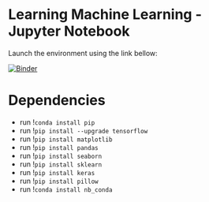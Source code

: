 # Learning Machine Learning - Jupyter Notebook

Launch the environment using the link bellow:

[![Binder](https://mybinder.org/badge_logo.svg)](https://mybinder.org/v2/gh/KLMarcos/bootcamp-image_recognition.git/master)


# Dependencies
-  run !`conda install pip`
-  run !`pip install --upgrade tensorflow`
-  run !`pip install matplotlib`
-  run !`pip install pandas`
-  run !`pip install seaborn`
-  run !`pip install sklearn`
-  run !`pip install keras`
-  run !`pip install pillow`
-  run !`conda install nb_conda`
